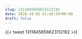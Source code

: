 ```yaml
---
slug: 1311845856623112192
date: 2020-10-02 01:49:59+00:00
draft: false
---
```


{{< tweet 1311845856623112192 >}}
